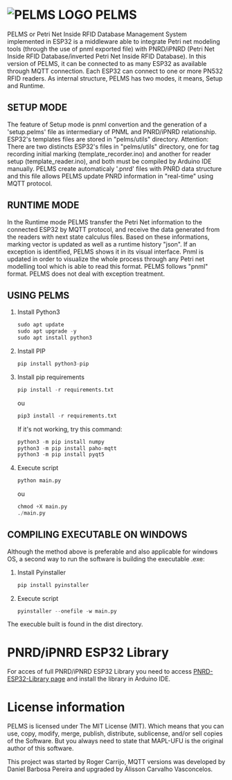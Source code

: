 # ![PELMS LOGO](ico.ico) PELMS

PELMS or Petri Net Inside RFID Database Management System implemented in ESP32 is a middleware able to integrate Petri net modeling tools (through the use of pnml exported file) with PNRD/iPNRD (Petri Net Inside RFID Database/inverted Petri Net Inside RFID Database). In this version of PELMS, it can be connected to as many ESP32 as available through MQTT connection. Each ESP32 can connect to one or more PN532 RFID readers. As internal structure, PELMS has two modes, it means, Setup and Runtime.

## SETUP MODE

The feature of Setup mode is pnml convertion and the generation of a 'setup.pelms' file as intermediary of PNML and PNRD/iPNRD relationship. ESP32's templates files are stored in "pelms/utils" directory. Attention: There are two distincts ESP32's files in "pelms/utils" directory, one for tag recording initial marking (template_recorder.ino) and another for reader setup (template_reader.ino), and both must be compiled by Arduino IDE manually. PELMS create automaticaly '.pnrd' files with PNRD data structure and this file allows PELMS update PNRD information in "real-time" using MQTT protocol.

## RUNTIME MODE
In the Runtime mode PELMS transfer the Petri Net information to the connected ESP32 by MQTT protocol, and receive the data generated from the readers with next state calculus files. Based on these informations, marking vector is updated as well as a runtime history "json". If an exception is identified, PELMS shows it in its visual interface. Pnml is updated in order to visualize the whole process through any Petri net modelling tool which is able to read this format. PELMS follows "pnml" format. PELMS does not deal with exception treatment.

## USING PELMS

1. Install Python3

    ```python
    sudo apt update
    sudo apt upgrade -y
    sudo apt install python3

2. Install PIP

    ```python
    pip install python3-pip

3. Install pip requirements

    ```python
    pip install -r requirements.txt
    ```
    ou

    ```python
    pip3 install -r requirements.txt
    ```
    If it's not working, try this command:
    ```python
    python3 -m pip install numpy
    python3 -m pip install paho-mqtt
    python3 -m pip install pyqt5
    ```

5. Execute script

    ```python
    python main.py
    ```
    ou
   
    ```python
    chmod +X main.py
    ./main.py


## COMPILING EXECUTABLE ON WINDOWS
Although the method above is preferable and also applicable for windows OS, a second way to run the software is building the executable .exe:

1. Install Pyinstaller
    ```python
    pip install pyinstaller
2. Execute script
    ```python
    pyinstaller --onefile -w main.py
The execuble built is found in the dist directory.

# PNRD/iPNRD ESP32 Library
For acces of full PNRD/iPNRD ESP32 Library you need to access [PNRD-ESP32-Library page](https://github.com/MAPL-UFU/PNRD-ESP32-Library) and install the library in Arduino IDE.

# License information
PELMS is licensed under The MIT License (MIT). Which means that you can use, copy, modify, merge, publish, distribute, sublicense, and/or sell copies of the Software. But you always need to state that MAPL-UFU is the original author of this software.

This project was started by Roger Carrijo, MQTT versions was developed by Daniel Barbosa Pereira and upgraded by Álisson Carvalho Vasconcelos.
